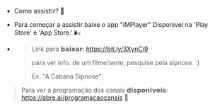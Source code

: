 * Como 𝖺𝗌𝗌𝗂𝗌𝗍𝗂𝗋? 📃
* Para começar a assistir baixe o app "iMPlayer" Disponivel na 'Play Store' e 'App Store.' 🌬️
*  > Link para 𝗯𝗮𝗶𝘅𝗮𝗿: https://bit.ly/3XynCi9
   
   > para ver info. de um filme/serie, pesquise pela sipnose. :)

    > Ex. "A Cabana Sipnose"
> Para ver a programação dos canais 𝗱𝗶𝘀𝗽𝗼𝗻𝗶𝘃𝗲𝗶𝘀:
https://abre.ai/programacaocanais 🦊
